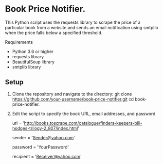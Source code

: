 

# Book Price Notifier. 

This Python script uses the requests library to scrape the price of a particular book from a website and sends an email notification using smtplib when the price falls below a specified threshold.

Requirements

* Python 3.6 or higher
* requests library
* BeautifulSoup library
* smtplib library

## Setup

1. Clone the repository and navigate to the directory:
   git clone https://github.com/your-username/book-price-notifier.git
   cd book-price-notifier.



2. Edit the script to specify the book URL, email addresses, and password

   url = 'http://books.toscrape.com/catalogue/finders-keepers-bill-hodges-trilogy-2_807/index.html'

   sender = 'Sender@yahoo.com'

   password = 'YourPassword'

   recipient = 'Receiver@yahoo.com'
   
 


